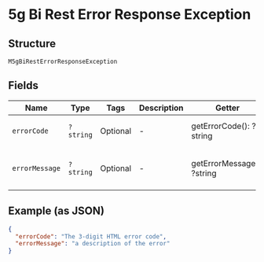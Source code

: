 
# 5g Bi Rest Error Response Exception

## Structure

`M5gBiRestErrorResponseException`

## Fields

| Name | Type | Tags | Description | Getter | Setter |
|  --- | --- | --- | --- | --- | --- |
| `errorCode` | `?string` | Optional | - | getErrorCode(): ?string | setErrorCode(?string errorCode): void |
| `errorMessage` | `?string` | Optional | - | getErrorMessage(): ?string | setErrorMessage(?string errorMessage): void |

## Example (as JSON)

```json
{
  "errorCode": "The 3-digit HTML error code",
  "errorMessage": "a description of the error"
}
```

